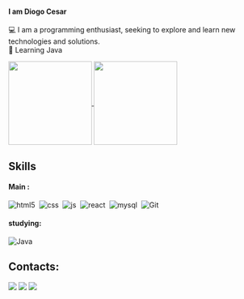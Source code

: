 
#### I am Diogo Cesar
💻 I am a programming enthusiast, seeking to explore and learn new technologies and solutions.<br>
📝 Learning Java


<div>
  <a href="https://github.com/DiogoCesar-dev">
    <img height="165em" align="center" src="https://github-readme-stats.vercel.app/api?username=DiogoCesar-dev&count_private=true&include_all_commits=true&show_icons=true&theme=highcontrast&hide_border=false&show_owner=true" />
  </a>
  <a href="https://github.com/DiogoCesar-dev">
    <img height="165em" align="center" src="https://github-readme-stats.vercel.app/api/top-langs?username=DiogoCesar-dev&theme=highcontrast&hide_border=false&&layout=compact"/>
  </a>
</div>

## Skills

#### Main :
<img  alt="html5" src="https://img.shields.io/badge/HTML5-E34F26?style=for-the-badge&logo=html5&logoColor=white" />&nbsp;
<img  alt="css" src="https://img.shields.io/badge/CSS3-1572B6?style=for-the-badge&logo=css3&logoColor=white" />&nbsp;
<img  alt="js" src="https://img.shields.io/badge/JavaScript-F7DF1E?style=for-the-badge&logo=javascript&logoColor=black" />&nbsp;
<img alt="react" src="https://img.shields.io/badge/React-20232A?style=for-the-badge&logo=react&logoColor=61DAFB" />&nbsp;
![mysql](https://img.shields.io/badge/MySQL-%232F5E8D.svg?&style=for-the-badge&logo=mysql&logoColor=white)&nbsp;
![Git](https://img.shields.io/badge/GIT-E44C30?style=for-the-badge&logo=git&logoColor=white)&nbsp;



#### studying:
![Java](https://img.shields.io/badge/Java-000?style=for-the-badge&logo=java)&nbsp;

## Contacts:

<div> 
<a href="https://www.instagram.com/diogoo_065"><img src="https://img.shields.io/badge/Instagram-E4405F?style=for-the-badge&logo=instagram&logoColor=white" target="_blank" /></a>
<a href = "mailto:diogocesar.2127@gmail.com"> <img src="https://img.shields.io/badge/-Gmail-%23333?style=for-the-badge&logo=gmail&logoColor=white" target="_blank"></a>
<a href="https://www.linkedin.com/in/diogo-cesar-972999246/" target="_blank"><img src="https://img.shields.io/badge/-LinkedIn-%230077B5?style=for-the-badge&logo=linkedin&logoColor=white"  target="_blank"></a> 
</div>&nbsp;&nbsp;


